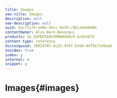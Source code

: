 ```yaml
---
title: Images
seo-title: Images
description: null
seo-description: null
uuid: bacf1176-a48e-44cc-bb20-c9bca49d8d8e
contentOwner: Alva Ware-Bevacqui
products: SG_EXPERIENCEMANAGER/6.4/ASSETS
content-type: reference
discoiquuid: 2082a705-4c23-4f6f-b3a0-8479a7149aab
noindex: true
index: y
internal: n
snippet: y
---
```


# Images{#images}

